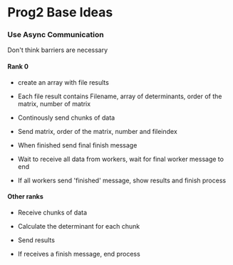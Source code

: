 # Prog2 Base Ideas


### Use Async Communication

Don't think barriers are necessary


#### Rank 0
- create an array with file results

- Each file result contains Filename,  array of determinants, order of the matrix, number of matrix

- Continously send chunks of data

- Send matrix, order of the matrix, number and fileindex


- When finished send final finish message

- Wait to receive all data from workers,
wait for final worker message to end

- If all workers send 'finished' message, show results and finish process


#### Other ranks

- Receive chunks of data

- Calculate the determinant for each chunk

- Send results

- If receives a finish message, end process

